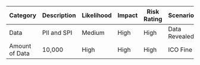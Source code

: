 | Category        | Description          | Likelihood | Impact | Risk Rating | Scenario        |
|-----------------|----------------------|------------|--------|-------------|-----------------|
| Data            | PII and SPI          | Medium     | High   | High        | Data Revealed   |
| Amount of Data  | 10,000               | High       | High   | High        | ICO Fine        |
